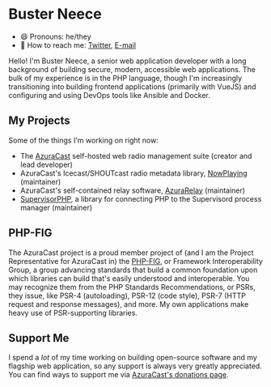 # Buster Neece

- 😄 Pronouns: he/they
- 💬 How to reach me: [Twitter](https://twitter.com/slvreagle23), [E-mail](buster@busterneece.com)

Hello! I'm Buster Neece, a senior web application developer with a long background of building secure, modern, accessible web applications. The bulk of my experience is in the PHP language, though I'm increasingly transitioning into building frontend applications (primarily with VueJS) and configuring and using DevOps tools like Ansible and Docker.

## My Projects

Some of the things I'm working on right now:

 - The [AzuraCast](https://github.com/azuracast/azuracast) self-hosted web radio management suite (creator and lead developer)
 - AzuraCast's Icecast/SHOUTcast radio metadata library, [NowPlaying](https://github.com/azuracast/nowplaying) (maintainer)
 - AzuraCast's self-contained relay software, [AzuraRelay](https://github.com/azuracast/azurarelay) (maintainer)
 - [SupervisorPHP](https://github.com/supervisorphp/supervisor), a library for connecting PHP to the Supervisord process manager (maintainer)

## PHP-FIG

The AzuraCast project is a proud member project of (and I am the Project Representative for AzuraCast in) the [PHP-FIG](https://www.php-fig.org/), or Framework Interoperability Group, a group advancing standards that build a common foundation upon which libraries can build that's easily understood and interoperable. You may recognize them from the PHP Standards Recommendations, or PSRs, they issue, like PSR-4 (autoloading), PSR-12 (code style), PSR-7 (HTTP request and response messages), and more. My own applications make heavy use of PSR-supporting libraries.

## Support Me

I spend a _lot_ of my time working on building open-source software and my flagship web application, so any support is always very greatly appreciated. You can find ways to support me via [AzuraCast's donations page](https://donate.azuracast.com/).
